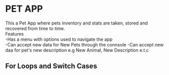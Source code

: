 # PET APP
This a Pet App where pets inventory and stats are taken, stored and recovered from time to time. <br>
Features<br>
-Has a menu with options used to navigate the app<br>
-Can accept new data for New Pets through the connsole 
-Can accept new daa for pet's new description e.g New Animal, New Description e.t.c
## For Loops and Switch Cases
